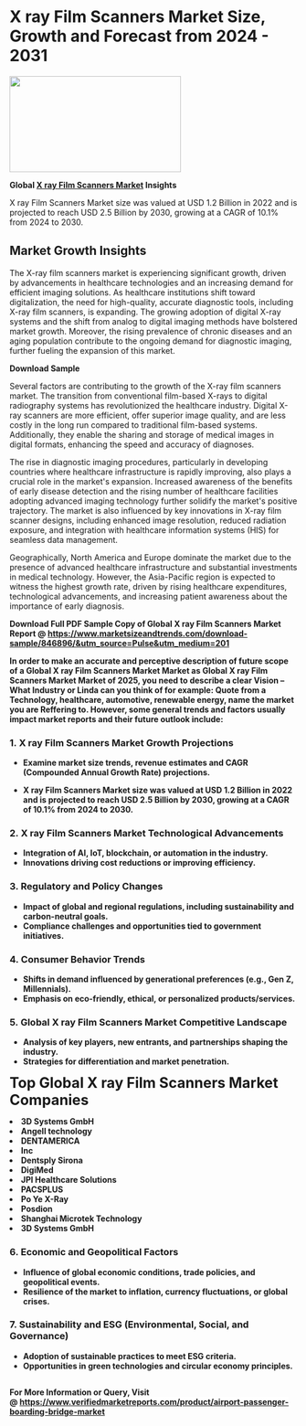<H1>X ray Film Scanners Market Size, Growth and Forecast from 2024 - 2031</H1><img class="aligncenter size-medium wp-image-584254" src="https://thirdeyenews.in/wp-content/uploads/2024/09/Global-Market-Research-300x168.jpeg" alt="" width="300" height="168" /><p><strong>Global&nbsp;<a href="https://www.marketsizeandtrends.com/download-sample/846896/&amp;utm_source=Pulse&amp;utm_medium=201">X ray Film Scanners Market</a> Insights</strong></p><p>X ray Film Scanners Market size was valued at USD 1.2 Billion in 2022 and is projected to reach USD 2.5 Billion by 2030, growing at a CAGR of 10.1% from 2024 to 2030.</p><p><h2>Market Growth Insights</h2> <p>The X-ray film scanners market is experiencing significant growth, driven by advancements in healthcare technologies and an increasing demand for efficient imaging solutions. As healthcare institutions shift toward digitalization, the need for high-quality, accurate diagnostic tools, including X-ray film scanners, is expanding. The growing adoption of digital X-ray systems and the shift from analog to digital imaging methods have bolstered market growth. Moreover, the rising prevalence of chronic diseases and an aging population contribute to the ongoing demand for diagnostic imaging, further fueling the expansion of this market.</p> <p><strong>Download Sample</strong></p> <p>Several factors are contributing to the growth of the X-ray film scanners market. The transition from conventional film-based X-rays to digital radiography systems has revolutionized the healthcare industry. Digital X-ray scanners are more efficient, offer superior image quality, and are less costly in the long run compared to traditional film-based systems. Additionally, they enable the sharing and storage of medical images in digital formats, enhancing the speed and accuracy of diagnoses.</p> <p>The rise in diagnostic imaging procedures, particularly in developing countries where healthcare infrastructure is rapidly improving, also plays a crucial role in the market's expansion. Increased awareness of the benefits of early disease detection and the rising number of healthcare facilities adopting advanced imaging technology further solidify the market's positive trajectory. The market is also influenced by key innovations in X-ray film scanner designs, including enhanced image resolution, reduced radiation exposure, and integration with healthcare information systems (HIS) for seamless data management.</p> <p>Geographically, North America and Europe dominate the market due to the presence of advanced healthcare infrastructure and substantial investments in medical technology. However, the Asia-Pacific region is expected to witness the highest growth rate, driven by rising healthcare expenditures, technological advancements, and increasing patient awareness about the importance of early diagnosis.</p> <p><strong></p><p><span class=""><strong>Download Full PDF Sample Copy of Global X ray Film Scanners Market Report</strong> @ <a href="https://www.marketsizeandtrends.com/download-sample/846896/&amp;utm_source=Pulse&amp;utm_medium=201" target="_blank">https://www.marketsizeandtrends.com/download-sample/846896/&amp;utm_source=Pulse&amp;utm_medium=201</a></span></p><p>In order to make an accurate and perceptive description of future scope of a Global&nbsp;X ray Film Scanners Market Market as Global&nbsp;X ray Film Scanners Market Market of 2025, you need to describe a clear Vision &ndash; What Industry or Linda can you think of for example: Quote from a Technology, healthcare, automotive, renewable energy, name the market you are Reffering to. However, some general trends and factors usually impact market reports and their future outlook include:</p><h3>1.&nbsp;<strong>X ray Film Scanners Market Growth Projections</strong></h3><ul><li>Examine market size trends, revenue estimates and CAGR (Compounded Annual Growth Rate) projections.</li><li><p>X ray Film Scanners Market size was valued at USD 1.2 Billion in 2022 and is projected to reach USD 2.5 Billion by 2030, growing at a CAGR of 10.1% from 2024 to 2030.</p></li></ul><h3>2.&nbsp;<strong>X ray Film Scanners Market Technological Advancements</strong></h3><ul><li>Integration of AI, IoT, blockchain, or automation in the industry.</li><li>Innovations driving cost reductions or improving efficiency.</li></ul><h3>3.&nbsp;<strong>Regulatory and Policy Changes</strong></h3><ul><li>Impact of global and regional regulations, including sustainability and carbon-neutral goals.</li><li>Compliance challenges and opportunities tied to government initiatives.</li></ul><h3>4.&nbsp;<strong>Consumer Behavior Trends</strong></h3><ul><li>Shifts in demand influenced by generational preferences (e.g., Gen Z, Millennials).</li><li>Emphasis on eco-friendly, ethical, or personalized products/services.</li></ul><h3>5.&nbsp;<strong>Global X ray Film Scanners Market Competitive Landscape</strong></h3><ul><li>Analysis of key players, new entrants, and partnerships shaping the industry.</li><li>Strategies for differentiation and market penetration.</li></ul><p data-pm-slice="1 1 []"><span style="color: inherit; font-family: inherit; font-size: 25px;">Top Global X ray Film Scanners Market Companies</span></p><div class="" data-test-id=""><p><li>3D Systems GmbH</li><li> Angell technology</li><li> DENTAMERICA</li><li> Inc</li><li> Dentsply Sirona</li><li> DigiMed</li><li> JPI Healthcare Solutions</li><li> PACSPLUS</li><li> Po Ye X-Ray</li><li> Posdion</li><li> Shanghai Microtek Technology</li><li> 3D Systems GmbH</li></p></div><h3>6.&nbsp;<strong>Economic and Geopolitical Factors</strong></h3><ul><li>Influence of global economic conditions, trade policies, and geopolitical events.</li><li>Resilience of the market to inflation, currency fluctuations, or global crises.</li></ul><h3>7.&nbsp;<strong>Sustainability and ESG (Environmental, Social, and Governance)</strong></h3><ul><li>Adoption of sustainable practices to meet ESG criteria.</li><li>Opportunities in green technologies and circular economy principles.</li></ul><h2><strong style="font-size: 14px;">For More Information or Query, Visit @&nbsp;</strong><a style="background-color: #ffffff; font-size: 14px;" href="https://www.marketsizeandtrends.com/report/x-ray-film-scanners-market/" target="_blank">https://www.verifiedmarketreports.com/product/airport-passenger-boarding-bridge-market</a></h2>

